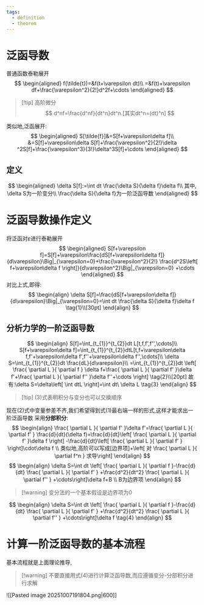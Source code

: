 ```yaml
---
tags:
  - definition
  - theorem
---
```

# 泛函导数
普通函数泰勒展开
$$
\begin{aligned}
f(\tilde{t})=&f(t+\varepsilon dt)\\
=&f(t)+\varepsilon df+\frac{\varepsilon^2}{2!}d^2f+\cdots
\end{aligned}
$$
>[!tip] 高阶微分
>$$
>d^nf=\frac{d^nf}{dt^n}dt^n.[其实dt^n=(dt)^n]
>$$

类似地,泛函展开:
$$
\begin{aligned}
S[\tilde{f}]&=S[f+\varepsilon\delta f]\\
&=S[f]+\varepsilon\delta S[f]+\frac{\varepsilon^2}{2!}\delta ^2S[f]+\frac{\varepsilon^3}{3!}\delta^3S[f]+\cdots
\end{aligned}
$$

## 定义
$$
\begin{aligned}
\delta S[f]:=\int dt \frac{\delta S}{\delta f}\delta f\\
其中, \delta S为一阶变分\\
\frac{\delta S}{\delta f}为一阶泛函导数
\end{aligned}
$$

# 泛函导数操作定义
将泛函对$\varepsilon$进行泰勒展开
$$
\begin{aligned}
S[f+\varepsilon f]=S[f]+\varepsilon\frac{dS[f+\varepsilon\delta f]}{d\varepsilon}\Big|_{\varepsilon=0}+\frac{\varepsilon^2}{2!} \frac{d^2S\left[ f+\varepsilon\delta f \right]}{d\varepsilon^2}\Big|_{\varepsilon=0} +\cdots
\end{aligned}
$$
对比上式,即得:
$$
\begin{align}
\delta S[f]=\frac{dS[f+\varepsilon\delta f]}{d\varepsilon}\Big|_{\varepsilon=0}=\int dt \frac{\delta S}{\delta f}\delta f \tag{1}\\[30pt]
\end{align}
$$

## 分析力学的一阶泛函导数
$$
\begin{align}
S[f]=\int_{t_{1}}^{t_{2}}dt L[t,f,f',f'',\cdots]\\
S[f+\varepsilon\delta f]=\int_{t_{1}}^{t_{2}}dtL[t,f+\varepsilon\delta f,f'+\varepsilon\delta f',f''+\varepsilon\delta f'',\cdots]\\
\delta S=\int_{t_{1}}^{t_{2}}dt \frac{dL}{d\varepsilon}\\
=\int_{t_{1}}^{t_{2}}dt \left[ \frac{ \partial L }{ \partial f } \delta f+\frac{ \partial L }{ \partial f' }\delta f'+\frac{ \partial L }{ \partial f'' }\delta f''+\cdots   \right] \tag{2}\\[20pt]
故有:\delta S=\delta\left[ \int dtL \right]=\int dt\ \delta L \tag{3}
\end{align}
$$
>[!tip] (3)式表明积分与变分也可以交换顺序

现在(2)式中变量参差不齐,我们希望得到式(1)最右端一样的形式,这样才能求出一阶泛函导数
采用**分部积分**:
$$
\begin{align}
\frac{ \partial L }{ \partial f' }\delta f'=\frac{ \partial L }{ \partial f' } \frac{d}{dt}(\delta f)=\frac{d}{dt}\left[ \frac{ \partial L }{ \partial f' }\delta f  \right]  -\frac{d}{dt}\left[ \frac{ \partial L }{ \partial f' }  \right]\cdot\delta f \\
类似地,高阶可以写成[边界项]+\left[ 对 \frac{ \partial L }{ \partial f^n }  求导\right]
\end{align}
$$
$$
\begin{align}
\delta S=\int dt \left[ \frac{ \partial L }{ \partial f }-\frac{d}{dt} \frac{ \partial L }{ \partial f' }   +\frac{d^2}{dt^2} \frac{ \partial L }{ \partial f'' } +\cdots\right]\delta f+B \\
B为边界项
\end{align}
$$

>[!warning] 变分法的一个基本假设是边界项为0

$$
\begin{align}
\delta S=\int dt \left[ \frac{ \partial L }{ \partial f }-\frac{d}{dt} \frac{ \partial L }{ \partial f' }   +\frac{d^2}{dt^2} \frac{ \partial L }{ \partial f'' } +\cdots\right]\delta f \tag{4}
\end{align}
$$

# 计算一阶泛函导数的基本流程
基本流程就是上面理论推导,

>[!warning] 不要直接用式(4)进行计算泛函导数,而应遵循变分-分部积分进行求解


![[Pasted image 20251007191804.png|600]]